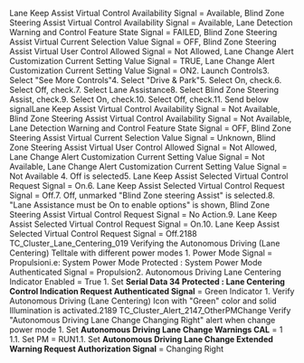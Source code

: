 Lane Keep Assist Virtual Control Availability Signal = Available, Blind Zone Steering Assist Virtual Control Availability Signal = Available, Lane Detection Warning and Control Feature State Signal = FAILED, Blind Zone Steering Assist Virtual Current Selection Value Signal = OFF, Blind Zone Steering Assist Virtual User Control Allowed Signal = Not Allowed, Lane Change Alert Customization Current Setting Value Signal = TRUE, Lane Change Alert Customization Current Setting Value Signal = ON2. Launch Controls3. Select "See More Controls"4. Select "Drive & Park"5. Select On, check.6. Select Off, check.7. Select Lane Assistance8. Select Blind Zone Steering Assist, check.9. Select On, check.10. Select Off, check.11. Send below signalLane Keep Assist Virtual Control Availability Signal = Not Available, Blind Zone Steering Assist Virtual Control Availability Signal = Not Available, Lane Detection Warning and Control Feature State Signal = OFF, Blind Zone Steering Assist Virtual Current Selection Value Signal = Unknown, Blind Zone Steering Assist Virtual User Control Allowed Signal = Not Allowed, Lane Change Alert Customization Current Setting Value Signal = Not Available, Lane Change Alert Customization Current Setting Value Signal = Not Available 4. Off is selected5. Lane Keep Assist Selected Virtual Control Request Signal = On.6. Lane Keep Assist Selected Virtual Control Request Signal = Off.7. Off, unmarked "Blind Zone steering Assist" is selected.8. "Lane Assistance must be On to enable options" is shown, Blind Zone Steering Assist Virtual Control Request Signal = No Action.9. Lane Keep Assist Selected Virtual Control Request Signal = On.10. Lane Keep Assist Selected Virtual Control Request Signal = Off.2188 TC_Cluster_Lane_Centering_019 Verifying the Autonomous Driving (Lane Centering) Telltale with different power modes 1. Power Mode Signal = Propulsioni.e: System Power Mode Protected : System Power Mode Authenticated Signal = Propulsion2. Autonomous Driving Lane Centering Indicator Enabled = True 1. Set **Serial Data 34 Protected : Lane Centering Control Indication Request Authenticated Signal** = Green Indicator 1. Verify Autonomous Driving (Lane Centering) Icon with "Green" color and solid Illumination is activated.2189 TC_Cluster_Alert_2147_OtherPMChange Verify "Autonomous Driving Lane Change Changing Right" alert when change power mode 1. Set **Autonomous Driving Lane Change Warnings CAL** = 1 1.1. Set PM = RUN1.1. Set **Autonomous Driving Lane Change Extended Warning Request Authorization Signal** = Changing Right